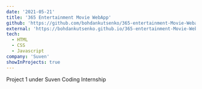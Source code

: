```yaml
---
date: '2021-05-21'
title: '365 Entertainment Movie WebApp'
github: 'https://github.com/bohdankutsenko/365-entertainment-Movie-Webapp'
external: 'https://bohdankutsenko.github.io/365-entertainment-Movie-Webapp/'
tech:
  - HTML
  - CSS
  - Javascript
company: 'Suven'
showInProjects: true
---
```


Project 1 under Suven Coding Internship
